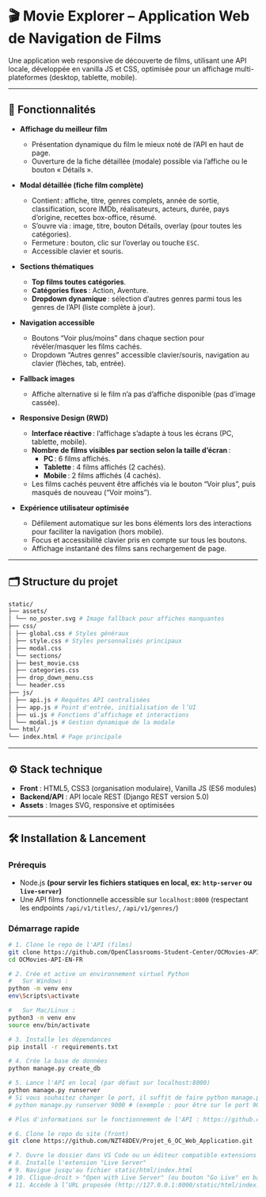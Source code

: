 # 🎬 Movie Explorer – Application Web de Navigation de Films

Une application web responsive de découverte de films, utilisant une API locale, développée en vanilla JS et CSS, optimisée pour un affichage multi-plateformes (desktop, tablette, mobile).

---

## 🚀 Fonctionnalités

- **Affichage du meilleur film**
  - Présentation dynamique du film le mieux noté de l’API en haut de page.
  - Ouverture de la fiche détaillée (modale) possible via l’affiche ou le bouton « Détails ».

- **Modal détaillée (fiche film complète)**
  - Contient : affiche, titre, genres complets, année de sortie, classification, score IMDb, réalisateurs, acteurs, durée, pays d’origine, recettes box-office, résumé.
  - S’ouvre via : image, titre, bouton Détails, overlay (pour toutes les catégories).
  - Fermeture : bouton, clic sur l’overlay ou touche `ESC`.
  - Accessible clavier et souris.

- **Sections thématiques**
  - **Top films toutes catégories**.
  - **Catégories fixes** : Action, Aventure.
  - **Dropdown dynamique** : sélection d’autres genres parmi tous les genres de l’API (liste complète à jour).

- **Navigation accessible**
  - Boutons “Voir plus/moins” dans chaque section pour révéler/masquer les films cachés.
  - Dropdown “Autres genres” accessible clavier/souris, navigation au clavier (flèches, tab, entrée).

- **Fallback images**
  - Affiche alternative si le film n’a pas d’affiche disponible (pas d’image cassée).

- **Responsive Design (RWD)**
  - **Interface réactive** : l’affichage s’adapte à tous les écrans (PC, tablette, mobile).
  - **Nombre de films visibles par section selon la taille d’écran** :
    - **PC** : 6 films affichés.
    - **Tablette** : 4 films affichés (2 cachés).
    - **Mobile** : 2 films affichés (4 cachés).
  - Les films cachés peuvent être affichés via le bouton “Voir plus”, puis masqués de nouveau (“Voir moins”).

- **Expérience utilisateur optimisée**
  - Défilement automatique sur les bons éléments lors des interactions pour faciliter la navigation (hors mobile).
  - Focus et accessibilité clavier pris en compte sur tous les boutons.
  - Affichage instantané des films sans rechargement de page.

---

## 🗂️ Structure du projet

```bash
static/
├── assets/
│ └── no_poster.svg # Image fallback pour affiches manquantes
├── css/
│ ├── global.css # Styles généraux
│ ├── style.css # Styles personnalisés principaux
│ ├── modal.css 
│ └── sections/
│ ├── best_movie.css
│ ├── categories.css
│ ├── drop_down_menu.css
│ └── header.css
├── js/
│ ├── api.js # Requêtes API centralisées
│ ├── app.js # Point d'entrée, initialisation de l’UI
│ ├── ui.js # Fonctions d’affichage et interactions
│ └── modal.js # Gestion dynamique de la modale
└── html/
└── index.html # Page principale
```

---

## ⚙️ Stack technique

- **Front** : HTML5, CSS3 (organisation modulaire), Vanilla JS (ES6 modules)
- **Backend/API** : API locale REST (Django REST version 5.0)
- **Assets** : Images SVG, responsive et optimisées

---

## 🛠️ Installation & Lancement

### Prérequis

- Node.js **(pour servir les fichiers statiques en local, ex: `http-server` ou `live-server`)**
- Une API films fonctionnelle accessible sur `localhost:8000` (respectant les endpoints `/api/v1/titles/`, `/api/v1/genres/`)

### Démarrage rapide

```bash
# 1. Clone le repo de l'API (films)
git clone https://github.com/OpenClassrooms-Student-Center/OCMovies-API-EN-FR.git
cd OCMovies-API-EN-FR

# 2. Crée et active un environnement virtuel Python
#   Sur Windows :
python -m venv env
env\Scripts\activate

#   Sur Mac/Linux :
python3 -m venv env
source env/bin/activate

# 3. Installe les dépendances
pip install -r requirements.txt

# 4. Crée la base de données
python manage.py create_db

# 5. Lance l'API en local (par défaut sur localhost:8000)
python manage.py runserver
# Si vous souhaitez changer le port, il suffit de faire python manage.py runserver numéro_port
# python manage.py runserver 9000 # (exemple : pour être sur le port 9000)

# Plus d'informations sur le fonctionnement de l'API : https://github.com/OpenClassrooms-Student-Center/OCMovies-API-EN-FR

# 6. Clone le repo du site (front)
git clone https://github.com/NZT48DEV/Projet_6_OC_Web_Application.git

# 7. Ouvre le dossier dans VS Code ou un éditeur compatible extensions
# 8. Installe l'extension "Live Server"
# 9. Navigue jusqu'au fichier static/html/index.html
# 10. Clique-droit > "Open with Live Server" (ou bouton "Go Live" en bas)
# 11. Accède à l’URL proposée (http://127.0.0.1:8000/static/html/index.html)
```
